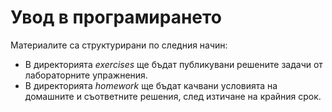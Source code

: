 # Увод в програмирането #

Материалите са структурирани по следния начин:

* В директорията *exercises* ще бъдат публикувани решените задачи от лабораторните упражнения.
* В директорията *homework* ще бъдат качвани условията на домашните и съответните решения,
след изтичане на крайния срок.
